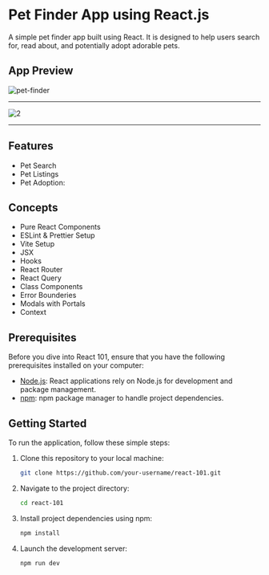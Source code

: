 # Pet Finder App using React.js

A simple pet finder app built using React. It is designed to help users search for, read about, and potentially adopt adorable pets.

## App Preview
![pet-finder](https://github.com/JohanurRahman/react-101/assets/42015613/29c4a0da-7838-4a9c-b6c7-35bff1e0d869) <hr>
![2](https://github.com/JohanurRahman/react-101/assets/42015613/cb99e9ef-94b7-45ff-89f3-f19112b89881) <hr>

## Features
- Pet Search
- Pet Listings
- Pet Adoption:

## Concepts
- Pure React Components
- ESLint & Prettier Setup
- Vite Setup
- JSX
- Hooks
- React Router
- React Query
- Class Components
- Error Bounderies
- Modals with Portals
- Context

## Prerequisites

Before you dive into React 101, ensure that you have the following prerequisites installed on your computer:

- [Node.js](https://nodejs.org/): React applications rely on Node.js for development and package management.
- [npm](https://www.npmjs.com/): npm package manager to handle project dependencies.


## Getting Started

To run the application, follow these simple steps:

1. Clone this repository to your local machine:

   ```bash
   git clone https://github.com/your-username/react-101.git

2. Navigate to the project directory:

   ```bash
   cd react-101
   
3. Install project dependencies using npm:

   ```bash
   npm install

4. Launch the development server:

   ```bash
   npm run dev

